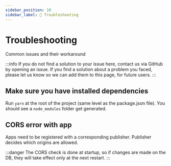 ```yaml
---
sidebar_position: 10
sidebar_label: 🐞 Troubleshooting
---
```


# Troubleshooting

Common issues and their workaround

:::info
If you do not find a solution to your issue here, contact us via GitHub by opening an issue.
If you find a solution about a problem you faced, please let us know so we can add them to this page, for future users.
:::

## Make sure you have installed dependencies

Run `yarn` at the root of the project (same level as the package.json file). You should see a `node_modules` folder get generated.

## CORS error with app

Apps need to be registered with a corresponding publisher. Publisher decides which origins are allowed.

:::danger
The CORS check is done at startup, so if changes are made on the DB, they will take effect only at the next restart.
:::
